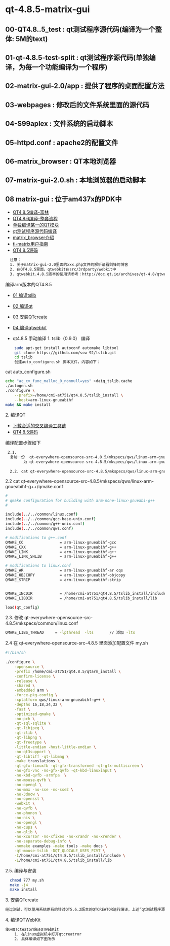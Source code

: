 # qt-4.8.5-matrix-gui

## 00-QT4.8..5_test        :  qt测试程序源代码(编译为一个整体: 5M的text)
## 01-qt-4.8.5-test-split  :  qt测试程序源代码(单独编译，为每一个功能编译为一个程序)
## 02-matrix-gui-2.0/app   :  提供了程序的桌面配置方法
## 03-webpages             :  修改后的文件系统里面的源代码
## 04-S99aplex             :  文件系统的启动脚本
## 05-httpd.conf           :  apache2的配置文件
## 06-matrix_browser       :  QT本地浏览器
## 07-matrix-gui-2.0.sh    :  本地浏览器的启动脚本
## 08 matrix-gui           :  位于am437x的PDK中

* [QT4.8.5编译-富林](https://www.cnblogs.com/chenfulin5/p/6958560.html)
* [QT4.8.6编译-整套流程](https://www.cnblogs.com/bleachli/p/4759587.htm)
* [单独编译某一的QT模块](https://www.cnblogs.com/findumars/p/6375973.html)
* [qt测试程序源代码编译](https://www.cnblogs.com/chenfulin5/p/7009012.html)
* [matrix_browser介绍](https://www.cnblogs.com/zengjfgit/p/4609623.html)
* [ti-matrix用户指南](http://processors.wiki.ti.com/index.php/Matrix_Users_Guide)
* [QT4.8.5源码](http://download.qt.io/archive/qt/4.8/4.8.5/qt-everywhere-opensource-src-4.8.5.tar.gz) 

```sh
  注意：
  1. 关于matrix-gui-2.0里面的xxx.php文件的解析请看剑锋的博客
  2. 在QT4.8.5里面，qtwebkit在src/3rdparty/webkit中
  3. qtwebkit.4.8.5版本的使用请参考：http://doc.qt.io/archives/qt-4.8/qtwebkit-module.html
```

编译arm版本的QT4.8.5
* [01 编译tslib](#jump1)
* [02 编译qt](#jump2)
* [03 安装QTcreate](#jump3)
* [04 编译qtwebkit](#jump4)

* qt4.8.5 手动编译
<span id="jump1">1. tslib（0.9.0） 编译
	
```sh
    sudo apt-get install autoconf automake libtool
    git clone https://github.com/scw-92/tslib.git
    cd tslib
    创建auto_configure.sh 脚本文件，内容如下：
```
<div>cat auto_configure.sh</div>

```sh
echo "ac_cv_func_malloc_0_nonnull=yes" >daiq_tslib.cache 
./autogen.sh 
./configure \
	--prefix=/home/cmi-at751/qt4.8.5/tslib_install \
	--host=arm-linux-gnueabihf 
make && make install
```
<span id="jump2">2. 编译QT
* [下载合适的交叉编译工具链](https://e2echina.ti.com/question_answer/dsp_arm/sitara_arm/f/25/p/113233/308047#308047)
* [QT4.8.5源码](http://download.qt.io/archive/qt/4.8/4.8.5/qt-everywhere-opensource-src-4.8.5.tar.gz) 

<div>编译配置步骤如下</div>

```sh
 2.1. 
  复制一份  qt-everywhere-opensource-src-4.8.5/mkspecs/qws/linux-arm-gnueabi-g++ 
        为 qt-everywhere-opensource-src-4.8.5/mkspecs/qws/linux-arm-gnueabihf-g++
        
  2.2. cat qt-everywhere-opensource-src-4.8.5/mkspecs/qws/linux-arm-gnueabihf-g++/qmake.conf 
```

<div>2.2 cat qt-everywhere-opensource-src-4.8.5/mkspecs/qws/linux-arm-gnueabihf-g++/qmake.conf</div>

```sh
#
# qmake configuration for building with arm-none-linux-gnueabi-g++
#

include(../../common/linux.conf)
include(../../common/gcc-base-unix.conf)
include(../../common/g++-unix.conf)
include(../../common/qws.conf)

# modifications to g++.conf
QMAKE_CC                = arm-linux-gnueabihf-gcc
QMAKE_CXX               = arm-linux-gnueabihf-g++
QMAKE_LINK              = arm-linux-gnueabihf-g++
QMAKE_LINK_SHLIB        = arm-linux-gnueabihf-g++

# modifications to linux.conf
QMAKE_AR                = arm-linux-gnueabihf-ar cqs
QMAKE_OBJCOPY           = arm-linux-gnueabihf-objcopy
QMAKE_STRIP             = arm-linux-gnueabihf-strip


QMAKE_INCDIR            = /home/cmi-at751/qt4.8.5/tslib_install/include
QMAKE_LIBDIR            = /home/cmi-at751/qt4.8.5/tslib_install/lib

load(qt_config)
```
<div>2.3. 修改 qt-everywhere-opensource-src-4.8.5/mkspecs/common/linux.conf </div>

```sh
QMAKE_LIBS_THREAD     = -lpthread  -lts       // 添加 -lts
```

<div>2.4 在  qt-everywhere-opensource-src-4.8.5 里面添加配置文件 my.sh </div>

```sh
#!/bin/sh                                                                       
                                                                                
./configure \
	-opensource \
	-prefix /home/cmi-at751/qt4.8.5/qtarm_install \
	-confirm-license \
	-release \
	-shared \
	-embedded arm \
	-force-pkg-config \
	-xplatform qws/linux-arm-gnueabihf-g++ \
	-depths 16,18,24,32 \
	-fast \
	-optimized-qmake \
	-no-pch \
	-qt-sql-sqlite \
	-qt-libjpeg \
	-qt-zlib \
	-qt-libpng \
	-qt-freetype \
	-little-endian -host-little-endian \
	-no-qt3support \
	-qt-libtiff -qt-libmng \
	-make translations \
	-qt-gfx-linuxfb -qt-gfx-transformed -qt-gfx-multiscreen \
	-no-gfx-vnc -no-gfx-qvfb -qt-kbd-linuxinput \
	-no-kbd-qvfb -armfpa  \
	-no-mouse-qvfb \
	-no-opengl \
	-no-mmx -no-sse -no-sse2 \
	-no-3dnow \
	-no-openssl \
	-webkit \
	-no-qvfb \
	-no-phonon \
	-no-nis \
	-no-opengl \
	-no-cups \
	-no-glib \
	-no-xcursor -no-xfixes -no-xrandr -no-xrender \
	-no-separate-debug-info \
	-nomake examples -make tools -make docs \
	-qt-mouse-tslib -DQT_QLOCALE_USES_FCVT \
	-I/home/cmi-at751/qt4.8.5/tslib_install/include \
	-L/home/cmi-at751/qt4.8.5/tslib_install/lib   
```
<div>2.5. 编译与安装</div>

```sh
  chmod 777 my.sh
  make -j4
  make install
```
<span id="jump3">3. 安装QTcreate
```sh
经过测试，可以使用系统原有的针对QT5.6.2版本的QTCREATOR进行编译，上述“qt测试程序源代码”可以直接进行编译，编译可以通过。
```
<span id="jump4">4. 编译QTWebKit
```sh
使用QTcteator编译QTWebKit
	1. 在linux虚拟机中打开qtcreatror
	2. 具体编译如下图所示
```
